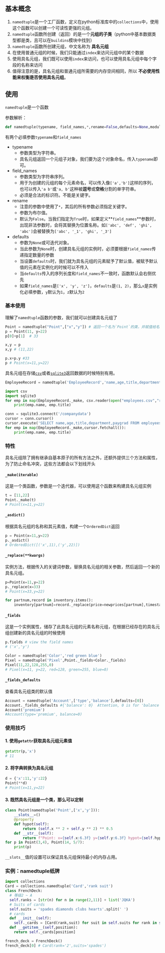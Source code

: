 ﻿##  基本概念

1. `namedtuple`是一个工厂函数，定义在python标准库中的`collections`中，使用这个函数可以创建一个可读性更强的元组。
2. `namedtuple`函数所创建（返回）的是一个**元组的子类**（python中基本数据类型都是类，且可以在`buildins`模块中找到）
3. `namedtuple`函数所创建元组，中文名称为 **具名元组**
4. 在使用普通元组的时候，我们只能通过`index`来访问元组中的某个数据
5. 使用具名元组，我们既可以使用`index`来访问，也可以使用具名元组中每个字段的名称来访问
6. 值得注意的是，具名元组和普通元组所需要的内存空间相同，所以 **不必使用性能来权衡是否使用具名元组**。



## 使用

`namedtuple`是一个函数

参数解析：

```python
def namedtuple(typename, field_names,*,rename=False,defaults=None,module=None)
```

有两个必填参数`typename`和`field_names`

- typename
  - 参数类型为字符串。
  - 具名元组返回一个元组子对象，我们要为这个对象命名，传入`typename`即可。
- field_names
  - 参数类型为字符串序列。
  - 用于为创建的元组的每个元素命名，可以传入像`['a','b']`这样的序列，也可以传入`'a b'`或`'a, b'`这种被**逗号**或**空格**分割的单字符串。
  - 必须是合法的标识符。不能是关键字。
- rename
  - 注意的参数中使用了`*`，其后的所有参数必须指定关键字。
  - 参数为布尔值。
  - 默认为`False`。当我们指定为`True`时，如果定义**`field_names`**参数时，出现非法参数时，会将其替换为位置名称。如`['abc', 'def', 'ghi', 'abc']`会被替换为`['abc', '_1', 'ghi', '_3']`
- defaults
  - 参数为`None`或可迭代对象。
  - 当此参数为`None`时，创建具名元组的实例时，必须要根据`field_names`传递指定数量的参数
  - 当设置`defaults`时，我们就为具名元组的元素赋予了默认值，被赋予默认值的元素在实例化的时候可以不传入
  - 当`defaults`传入的序列长度和`field_names`不一致时，函数默认会右侧优先
  - 如果`field_names`是`['x', 'y', 'z']`，`defaults`是`(1, 2)`，那么`x`是实例化必填参数，`y`默认为`1`，`z`默认为`2`



### 基本使用

理解了`namedtuple`函数的参数，我们就可以创建具名元组了

```python
Point = namedtuple("Point",["x","y"]) # 返回一个名为`Point`的类，并赋值给名为`Point`的变量
p = Point(11, y=22)
p[0]+p[1]  # 33

x,y = p
x,y # (11,22)

p.x+p.y #33
p # Point(x=11,y=22)
```

具名元组在存储[`csv`](https://docs.python.org/3.8/library/csv.html#module-csv)或者[`sqlite3`](https://docs.python.org/3.8/library/sqlite3.html#module-sqlite3)返回数据的时候特别有用。

```python
EmployeeRecord = namedtuple('EmployeeRecord','name,age,title,department,paygrade')

import csv
import sqlite3
for emp in map(EmployeeRecord._make, csv.reader(open("employees.csv","rb"))):
    print(emp.name, emp.title)

conn = squlite3.connect('/companydata')
cursor = conn.cursor()
cursor.execute('SELECT name,age,title,department,paygrad FROM employees')
for emp in map(EmployeeRecord._make,cursor.fetchall()):
    print(emp.name, emp.title)
```

### 特性

具名元组除了拥有继承自基本原子的所有方法之外，还额外提供三个方法和属性，为了防止命名冲突，这些方法都会以下划线开头

#### `_make(iterable)`

这是一个类函数，参数是一个迭代器，可以使用这个函数来构建具名元组实例

```python
t = [11,22]
Point._make(t)
# Point(x=11,y=22)
```

#### `_asdict()`

根据具名元组的名称和其元素值，构建一个`OrderedDict`返回

```python
p = Point(x=11,y=22)
p._asdict()
# OrderedDict([('x',11),('y',22)])
```

#### `_replace(**kwargs)`

实例方法，根据传入的关键词参数，替换具名元组的相关参数，然后返回一个新的具名元组。

```python
p=Point(x=11,y=22)
p._replace(x=33)
# Point(x=33,y=22)

for partnum,record in inventory.items():
    inventory[partnum]=record._replace(price=newprices[partnum],timestamp=time.now())
```

#### `_fields`

这是一个实例属性，储存了此具名元组的元素名称元组，在根据已经存在的具名元组创建新的具名元组的时候使用

```python
p.fields # view the field names
# ('x','y')

Color = namedtuple('Color','red green blue')
Pixel = namedtuple('Pixel',Point._fields+Color._fields)
Pixel(11,22,128,255,0)
# Pixel(x=11, y=22, red=128, green=255, blue=0)
```

#### `_fields_defaults`

查看具名元组类的默认值

```python
Account = namedtuple('Account',['type','balance'],defaults=[0])
Account._fields_defaults #{'balance': 0}  Attention, 0 is for 'balance' !!
Account('premium')
#Account(type='premium', balance=0)
```

### 使用技巧

#### 1. 使用`getattr`获取具名元组元素值

```python
getattr(p,'x')
# 11
```

#### 2. 将字典转换为具名元组

```python
d = {'x':11,'y':22}
Point(**d)
# Point(x=11,y=22)
```

#### 3. 既然具名元组是一个类，那么可以定制

```python
class Point(namedtuple('Point',['x','y'])):
    __slots__=()
    @property
    def hypot(self):
        return (self.x ** 2 + self.y ** 2) ** 0.5
    def __str__(self):
        return f"Point: x={self.x:6.3f} y={self.y:6.3f} hypot={self.hypot:6.3f}"
for p in Point(3,4), Point(14, 5/7):
    print(p)
```

`__slots__`值的设置可以保证具名元组保持最小的内存占用。



### 实例：namedtuple纸牌
```python
import collections
Card = collections.namedtuple('Card','rank suit')
class FrenchDeck:
  # 等级2 ~ A
  self.ranks = [str(n) for n in range(2,11)] + list('JQKA')
  # Suits of cards
  self.suits = 'spades diamonds clubs hearts'.split(' ')
  # cards
  def __init__(self):
    self._cards = [Card(rank,suit) for suit in self.suits for rank in self.ranks]
  def __getitem__(self,position):
    return self._cards[position]

french_deck = FrenchDeck()
french_deck[0] # Card(rank='2',suits='spades')
```